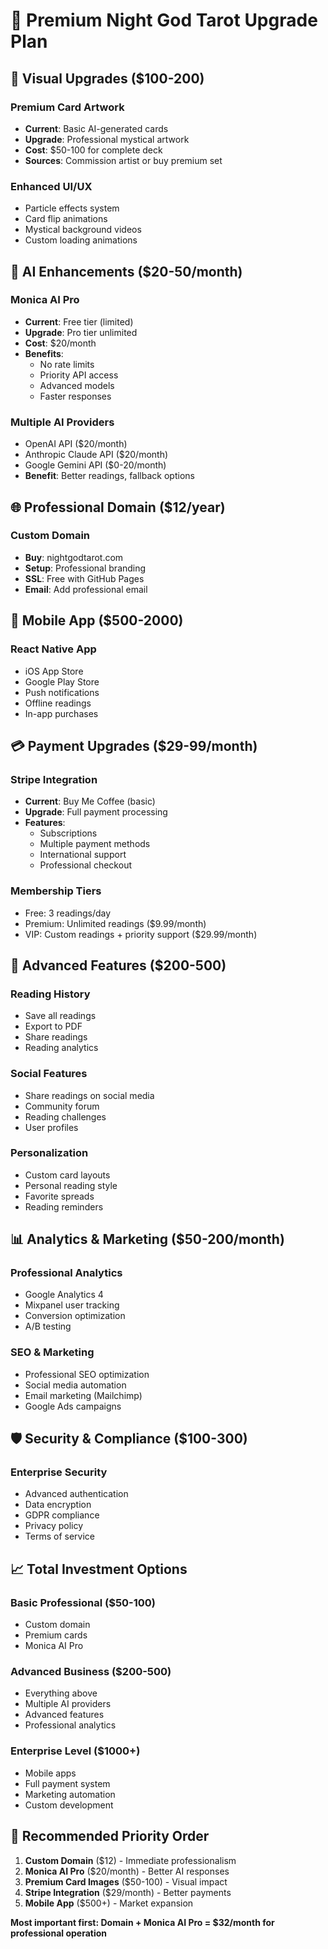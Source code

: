# 💎 Premium Night God Tarot Upgrade Plan

## 🎨 **Visual Upgrades** ($100-200)

### Premium Card Artwork
- **Current**: Basic AI-generated cards
- **Upgrade**: Professional mystical artwork
- **Cost**: $50-100 for complete deck
- **Sources**: Commission artist or buy premium set

### Enhanced UI/UX
- Particle effects system
- Card flip animations  
- Mystical background videos
- Custom loading animations

## 🤖 **AI Enhancements** ($20-50/month)

### Monica AI Pro
- **Current**: Free tier (limited)
- **Upgrade**: Pro tier unlimited
- **Cost**: $20/month
- **Benefits**: 
  - No rate limits
  - Priority API access
  - Advanced models
  - Faster responses

### Multiple AI Providers
- OpenAI API ($20/month)
- Anthropic Claude API ($20/month)
- Google Gemini API ($0-20/month)
- **Benefit**: Better readings, fallback options

## 🌐 **Professional Domain** ($12/year)

### Custom Domain
- **Buy**: nightgodtarot.com
- **Setup**: Professional branding
- **SSL**: Free with GitHub Pages
- **Email**: Add professional email

## 📱 **Mobile App** ($500-2000)

### React Native App
- iOS App Store
- Google Play Store
- Push notifications
- Offline readings
- In-app purchases

## 💳 **Payment Upgrades** ($29-99/month)

### Stripe Integration
- **Current**: Buy Me Coffee (basic)
- **Upgrade**: Full payment processing
- **Features**: 
  - Subscriptions
  - Multiple payment methods
  - International support
  - Professional checkout

### Membership Tiers
- Free: 3 readings/day
- Premium: Unlimited readings ($9.99/month)
- VIP: Custom readings + priority support ($29.99/month)

## 🔮 **Advanced Features** ($200-500)

### Reading History
- Save all readings
- Export to PDF
- Share readings
- Reading analytics

### Social Features
- Share readings on social media
- Community forum
- Reading challenges
- User profiles

### Personalization
- Custom card layouts
- Personal reading style
- Favorite spreads
- Reading reminders

## 📊 **Analytics & Marketing** ($50-200/month)

### Professional Analytics
- Google Analytics 4
- Mixpanel user tracking
- Conversion optimization
- A/B testing

### SEO & Marketing
- Professional SEO optimization
- Social media automation
- Email marketing (Mailchimp)
- Google Ads campaigns

## 🛡️ **Security & Compliance** ($100-300)

### Enterprise Security
- Advanced authentication
- Data encryption
- GDPR compliance
- Privacy policy
- Terms of service

## 📈 **Total Investment Options**

### **Basic Professional** ($50-100)
- Custom domain
- Premium cards
- Monica AI Pro

### **Advanced Business** ($200-500)
- Everything above
- Multiple AI providers
- Advanced features
- Professional analytics

### **Enterprise Level** ($1000+)
- Mobile apps
- Full payment system
- Marketing automation
- Custom development

## 🎯 **Recommended Priority Order**

1. **Custom Domain** ($12) - Immediate professionalism
2. **Monica AI Pro** ($20/month) - Better AI responses  
3. **Premium Card Images** ($50-100) - Visual impact
4. **Stripe Integration** ($29/month) - Better payments
5. **Mobile App** ($500+) - Market expansion

**Most important first: Domain + Monica AI Pro = $32/month for professional operation**
